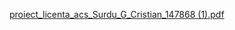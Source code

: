 [proiect_licenta_acs_Surdu_G_Cristian_147868 (1).pdf](https://github.com/user-attachments/files/17244404/proiect_licenta_acs_Surdu_G_Cristian_147868.1.pdf)
